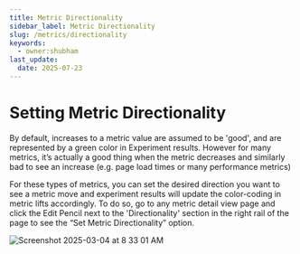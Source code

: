 ```yaml
---
title: Metric Directionality
sidebar_label: Metric Directionality
slug: /metrics/directionality
keywords:
  - owner:shubham
last_update:
  date: 2025-07-23
---
```


# Setting Metric Directionality

By default, increases to a metric value are assumed to be 'good', and are represented by a green color in Experiment results. However for many metrics, it’s actually a good thing when the metric decreases and similarly bad to see an increase (e.g. page load times or many performance metrics)

For these types of metrics, you can set the desired direction you want to see a metric move and experiment results will update the color-coding in metric lifts accordingly. To do so, go to any metric detail view page and click the Edit Pencil next to the 'Directionality' section in the right rail of the page to see the “Set Metric Directionality” option.

![Screenshot 2025-03-04 at 8 33 01 AM](https://github.com/user-attachments/assets/fa0cbf9f-c84f-4db6-b9fa-84d672358a72)

